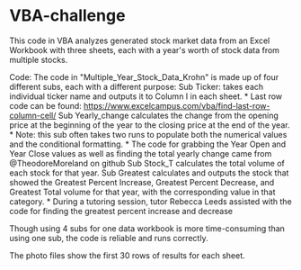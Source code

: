 # VBA-challenge
This code in VBA analyzes generated stock market data from an Excel Workbook with three sheets, each with a year's worth of stock data from multiple stocks.

Code: The code in "Multiple_Year_Stock_Data_Krohn" is made up of four different subs, each with a different purpose:
  Sub Ticker: takes each individual ticker name and outputs it to Column I in each sheet.
    * Last row code can be found: https://www.excelcampus.com/vba/find-last-row-column-cell/
  Sub Yearly_change calculates the change from the opening price at the beginning of the year to the closing price at the end of the year. 
    * Note: this sub often takes two runs to populate both the numerical values and the conditional formatting.
    * The code for grabbing the Year Open and Year Close values as well as finding the total yearly change came from @TheodoreMoreland on github
  Sub Stock_T calculates the total volume of each stock for that year.
  Sub Greatest calculates and outputs the stock that showed the Greatest Percent Increase, Greatest Percent Decrease, and Greatest Total volume for that year, with the corresponding value in that category.
    * During a tutoring session, tutor Rebecca Leeds assisted with the code for finding the greatest percent increase and decrease

Though using 4 subs for one data workbook is more time-consuming than using one sub, the code is reliable and runs correctly. 

The photo files show the first 30 rows of results for each sheet.
